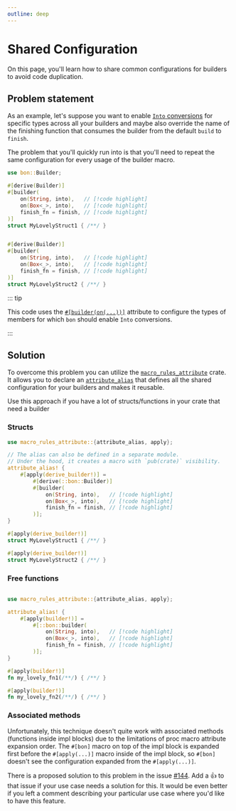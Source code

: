 ```yaml
---
outline: deep
---
```


# Shared Configuration

On this page, you'll learn how to share common configurations for builders to avoid code duplication.

## Problem statement

As an example, let's suppose you want to enable [`Into` conversions](./into-conversions-in-depth) for specific types across all your builders and maybe also override the name of the finishing function that consumes the builder from the default `build` to `finish`.

The problem that you'll quickly run into is that you'll need to repeat the same configuration for every usage of the builder macro.

```rust
use bon::Builder;

#[derive(Builder)]
#[builder(
    on(String, into),   // [!code highlight]
    on(Box<_>, into),   // [!code highlight]
    finish_fn = finish, // [!code highlight]
)]
struct MyLovelyStruct1 { /**/ }


#[derive(Builder)]
#[builder(
    on(String, into),   // [!code highlight]
    on(Box<_>, into),   // [!code highlight]
    finish_fn = finish, // [!code highlight]
)]
struct MyLovelyStruct2 { /**/ }
```

::: tip

This code uses the [`#[builder(on(...))]`](../reference/builder/top-level/on) attribute to configure the types of members for which `bon` should enable `Into` conversions.

:::

## Solution

To overcome this problem you can utilize the [`macro_rules_attribute`] crate. It allows you to declare an [`attribute_alias`](https://docs.rs/macro_rules_attribute/latest/macro_rules_attribute/macro.attribute_alias.html) that defines all the shared configuration for your builders and makes it reusable.

Use this approach if you have a lot of structs/functions in your crate that need a builder

### Structs

```rust
use macro_rules_attribute::{attribute_alias, apply};

// The alias can also be defined in a separate module.
// Under the hood, it creates a macro with `pub(crate)` visibility.
attribute_alias! {
    #[apply(derive_builder!)] =
        #[derive(::bon::Builder)]
        #[builder(
            on(String, into),   // [!code highlight]
            on(Box<_>, into),   // [!code highlight]
            finish_fn = finish, // [!code highlight]
        )];
}

#[apply(derive_builder!)]
struct MyLovelyStruct1 { /**/ }

#[apply(derive_builder!)]
struct MyLovelyStruct2 { /**/ }
```

### Free functions

```rust

use macro_rules_attribute::{attribute_alias, apply};

attribute_alias! {
    #[apply(builder!)] =
        #[::bon::builder(
            on(String, into),   // [!code highlight]
            on(Box<_>, into),   // [!code highlight]
            finish_fn = finish, // [!code highlight]
        )];
}

#[apply(builder!)]
fn my_lovely_fn1(/**/) { /**/ }

#[apply(builder!)]
fn my_lovely_fn2(/**/) { /**/ }
```

### Associated methods

Unfortunately, this technique doesn't quite work with associated methods (functions inside impl blocks) due to the limitations of proc macro attribute expansion order. The `#[bon]` macro on top of the impl block is expanded first before the `#[apply(...)]` macro inside of the impl block, so `#[bon]` doesn't see the configuration expanded from the `#[apply(...)]`.

There is a proposed solution to this problem in the issue [#144](https://github.com/elastio/bon/issues/144). Add a 👍 to that issue if your use case needs a solution for this. It would be even better if you left a comment describing your particular use case where you'd like to have this feature.

[`macro_rules_attribute`]: https://docs.rs/macro_rules_attribute/latest/macro_rules_attribute/

